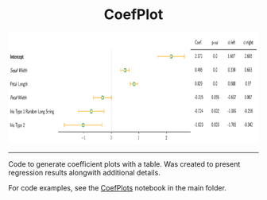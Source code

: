 <h1 align="center">CoefPlot</h1>

<div align="center"> <img src="./docs/test.png" height="225"> </div>

<hr>

Code to generate coefficient plots with a table. Was created to present regression results alongwith additional details. 

For code examples, see the [CoefPlots](https://github.com/surajrn/CoefPlot/blob/master/CoefPlots.ipynb) notebook in the main folder.
